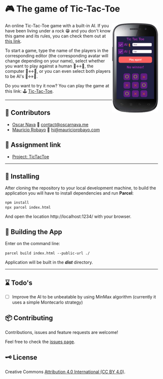 # 🎮 The game of Tic-Tac-Toe

[<img src="docs/tictactoe.png" align="right" width="30%">](https://oscarnava.me/tictactoe/)

An online Tic-Tac-Toe game with a built-in AI. If you have been living under a rock 😁 and you don't know this game and its rules, you can check them out at [this link](https://en.wikipedia.org/wiki/Tic-tac-toe).

To start a game, type the name of the players in the corresponding editor (the corresponding avatar will change depending on your name), select whether you want to play against a human 👦↔👧, the computer 👧↔🤖, or you can even select both players to be AI's 🤖↔🤖.

Do you want to try it now? You can play the game at this link: 🕹 [Tic-Tac-Toe](https://oscarnava.me/tictactoe/).

---
## 👤 Contributors

- [Oscar Nava](https://github.com/oscarnava) 📧 contact@oscarnava.me
- [Mauricio Robayo](https://github.com/MauricioRobayo) 📧 hi@mauriciorobayo.com

## 🔗 Assignment link

- [Project: TicTacToe](https://www.theodinproject.com/courses/javascript/lessons/tic-tac-toe-javascript)

---

## 🔧 Installing

After cloning the repository to your local development machine, to build the application you will have to install dependencies and run **Parcel**:
```
npm install
npx parcel index.html
```
And open the location http://localhost:1234/ with your browser.

## 🔨 Building the App
Enter on the command line:

`parcel build index.html --public-url ./`

Application will be built in the _**dist**_ directory.

---

## ⌛ Todo's

- [ ] Improve the AI to be unbeatable by using MinMax algorithm (currently it uses a simple Montecarlo strategy)

## 📦 Contributing
Contributions, issues and feature requests are welcome!

Feel free to check the [issues page](https://github.com/oscarnava/Battleship/issues).

## 🗝 License
Creative Commons [Attribution 4.0 International (CC BY 4.0)](https://creativecommons.org/licenses/by/4.0/).
